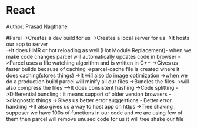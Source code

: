# React

Author: Prasad Nagthane

#Parel
->Creates a dev build for us
->Creates a local server for us
->It hosts our app to server  
->It does HMR or hot reloading as well (Hot Module Replacement)- when we make code changes parcel will automatically updates code in browser
->Parcel uses a file watching algorithm and is written in C++
->Gives us faster builds because of caching
->parcel-cache file is created where it does caching(stores things)
->It will also do image optimization
->when we do a production build parcel will minify all our files
->Bundles the files
->will also compress the files
-->It does consistent hashing
->Code splitting
->Differential bundling : it means support of older version browsers
->diagnostic things
->Gives us better error suggestions - Better error handling
->It also gives us a way to host app on https
->Tree shaking , supposer we have 100s of functions in our code and we are using few of them then parcel will remove unused code for us it will tree shake our file
